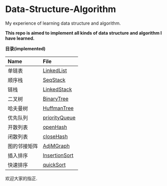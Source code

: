 # Data-Structure-Algorithm
My experience of learning data structure and algorithm.
<!--MORE-->
**This repo is aimed to implement all kinds of data structure and algorithm I have learned.**

**目录(implemented)**  

| Name | File |  
|:---- | :---- |  
|单链表|[LinkedList](https://github.com/Songrui625/Data-Structure-Algorithm/blob/master/Data%20Structure/LinkedList.cpp)|  
|顺序栈|[SeqStack](https://github.com/Songrui625/Data-Structure-Algorithm/blob/master/Data%20Structure/SeqStack.cpp)|  
|链栈|[LinkedStack](https://github.com/Songrui625/Data-Structure-Algorithm/blob/master/Data%20Structure/LinkedStack.cpp)|  
|二叉树|[BinaryTree](https://github.com/Songrui625/Data-Structure-Algorithm/blob/master/Data%20Structure/BinaryTree.cpp)|  
|哈夫曼树|[HuffmanTree](https://github.com/Songrui625/Data-Structure-Algorithm/blob/master/Data%20Structure/HuffmanTree.cpp)|  
|优先队列|[priorityQueue](https://github.com/Songrui625/Data-Structure-Algorithm/blob/master/Data%20Structure/priorityQueue.cpp)|  
|开散列表|[openHash](https://github.com/Songrui625/Data-Structure-Algorithm/blob/master/Data%20Structure/OpenHashTable.cpp)|  
|闭散列表|[closeHash](https://github.com/Songrui625/Data-Structure-Algorithm/blob/master/Data%20Structure/CloseHashTable.cpp)|  
|图的邻接矩阵|[AdjMGraph](https://github.com/Songrui625/Data-Structure-Algorithm/blob/master/Data%20Structure/MGraph.cpp)|
|插入排序|[InsertionSort](https://github.com/Songrui625/Data-Structure-Algorithm/blob/master/Data%20Structure/InsertionSort.cpp)|
|快速排序|[quickSort](https://github.com/Songrui625/Data-Structure-Algorithm/blob/master/Data%20Structure/quickSort.cpp)|  

欢迎大家的指正.
